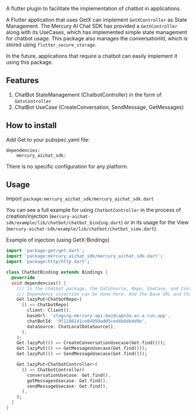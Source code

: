 A flutter plugin to facilitate the implementation of chatbot in applications.

A Flutter application that uses GetX can implement `GetXController` as State Management. The Mercury AI Chat SDK has provided a `GetXController` along with its UseCases, which has implemented simple state management for chatbot usage. This package also manages the conversationId, which is stored using `flutter_secure_storage`.

In the future, applications that require a chatbot can easily implement it using this package.

## Features

1. ChatBot StateManagement (ChatbotController) in the form of `GetxController`
2. ChatBot UseCase (CreateConversation, SendMessage, GetMessages)

## How to install

Add Get to your pubspec.yaml file:
```
dependencies:
	mercury_aichat_sdk:
```

There is no specific configuration for any platform.

## Usage

Import  `package:mercury_aichat_sdk/mercury_aichat_sdk.dart`

You can see a full example for using `ChatbotController` in the process of creation/injection (`mercury-aichat-sdk/example/lib/chatbot/chatbot_binding.dart`) or in its usage for the View (`mercury-aichat-sdk/example/lib/chatbot/chatbot_view.dart`).

Example of injection (using GetX-Bindings)

```dart
import 'package:get/get.dart';
import 'package:mercury_aichat_sdk/mercury_aichat_sdk.dart';
import 'package:http/http.dart';

class ChatbotBinding extends Bindings {
  @override
  void dependencies() {
    /// In the chatbot package, the DataSource, Repo, UseCase, and Controller are created separately with a dependency chain (Controller -> UseCase -> Repo -> DataSource).
    /// Dependency injection can be done here. And the Base URL and ChatBotId can also be set here
    Get.lazyPut<ChatbotRepo>(
      () => ChatbotRepo(
        client: Client(),
        baseUrl: 'staging-mercury-api-bwjdcapn3a-as.a.run.app',
        chatBotId: '9f1196141ce84950ad05ced4b6db4d9e',
        dataSource: ChatLocalDataSource(),
      ),
    );
    Get.lazyPut(() => CreateConversationUsecase(Get.find()));
    Get.lazyPut(() => GetMessagesUsecase(Get.find()));
    Get.lazyPut(() => SendMessageUsecase(Get.find()));

    Get.lazyPut<ChatbotController>(
      () => ChatbotController(
        conversationUsecase: Get.find(),
        getMessagesUsecase: Get.find(),
        sendMessageUsecase: Get.find(),
      ),
    );
  }
}
```